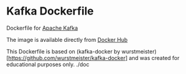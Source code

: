 # Kafka Dockerfile

Dockerfile for [Apache Kafka](http://kafka.apache.org/)

The image is available directly from [Docker Hub](https://hub.docker.com/r/olned/kafka/)

This Dockerfile is based on (kafka-docker by wurstmeister)[https://github.com/wurstmeister/kafka-docker] and was created for educational purposes only.
./doc

